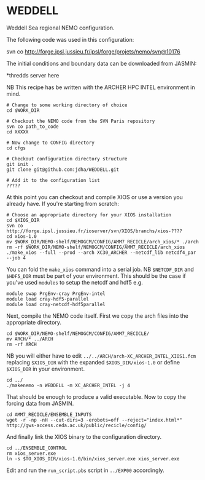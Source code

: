 # WEDDELL
Weddell Sea regional NEMO configuration.

The following code was used in this configuration:

svn co http://forge.ipsl.jussieu.fr/ipsl/forge/projets/nemo/svn@10176

The initial conditions and boundary data can be downloaded from JASMIN:

*thredds server here

NB This recipe has be written with the ARCHER HPC INTEL environment in mind.

```
# Change to some working directory of choice
cd $WORK_DIR

# Checkout the NEMO code from the SVN Paris repository 
svn co path_to_code
cd XXXXX

# Now change to CONFIG directory
cd cfgs

# Checkout configuration directory structure
git init .
git clone git@github.com:jdha/WEDDELL.git

# Add it to the configuration list
?????
```

At this point you can checkout and compile XIOS or use a version you already have. If you're starting from scratch:

```
# Choose an appropriate directory for your XIOS installation
cd $XIOS_DIR
svn co http://forge.ipsl.jussieu.fr/ioserver/svn/XIOS/branchs/xios-????
cd xios-1.0
mv $WORK_DIR/NEMO-shelf/NEMOGCM/CONFIG/AMM7_RECICLE/arch_xios/* ./arch
rm -rf $WORK_DIR/NEMO-shelf/NEMOGCM/CONFIG/AMM7_RECICLE/arch_xios
./make_xios --full --prod --arch XC30_ARCHER --netcdf_lib netcdf4_par --job 4
```

You can fold the ```make_xios``` command into a serial job. NB ```$NETCDF_DIR``` and ```$HDF5_DIR``` must be part of your environment. This should be the case if you've used ```modules``` to setup the netcdf and hdf5 e.g. 

```
module swap PrgEnv-cray PrgEnv-intel
module load cray-hdf5-parallel
module load cray-netcdf-hdf5parallel
```

Next, compile the NEMO code itself. First we copy the arch files into the appropriate directory.

```
cd $WORK_DIR/NEMO-shelf/NEMOGCM/CONFIG/AMM7_RECICLE/
mv ARCH/* ../ARCH
rm -rf ARCH
```

NB you will either have to edit ```../../ARCH/arch-XC_ARCHER_INTEL_XIOS1.fcm``` replacing ```$XIOS_DIR``` with the expanded ```$XIOS_DIR/xios-1.0``` or define ```$XIOS_DIR``` in your environment.

```
cd ../
./makenemo -n WEDDELL -m XC_ARCHER_INTEL -j 4
```

That should be enough to produce a valid executable. Now to copy the forcing data from JASMIN. 

```
cd AMM7_RECICLE/ENSEMBLE_INPUTS
wget -r -np -nH --cut-dirs=3 -erobots=off --reject="index.html*" http://gws-access.ceda.ac.uk/public/recicle/config/
```

And finally link the XIOS binary to the configuration directory.

```
cd ../ENSEMBLE_CONTROL
rm xios_server.exe
ln -s $TO_XIOS_DIR/xios-1.0/bin/xios_server.exe xios_server.exe
```

Edit and run the ```run_script.pbs``` script in ```../EXP00``` accordingly.
